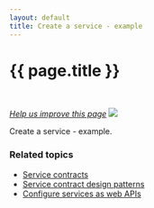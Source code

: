 ```yaml
---
layout: default
title: Create a service - example
---
```


<div class="container bs-docs-container">
   <div class="row">
      <div class="jumbotron">
         <h1 class="api1" id="create-service">{{ page.title }}</h1>
      </div>
      <div class="row">
         <div class="col-xs-3">
            <p>&nbsp;</p>
         </div>
         <div class="col-xs-9" role="main">
            <div class="bs-docs-section">
               <p><a href="https://github.com/magento/devdocs/tree/develop/guides/v2.0/extension-dev-guide/service-contracts/service-create-example.md" target="_blank"><em>Help us improve this page</em></a>&nbsp;<img src="{{ site.baseurl }}common/images/newWindow.gif"/></p>
               <p>Create a service - example.</p>
                             <h3 id="related-topics">Related topics</h3>
               <ul>
                    <li><a href="{{page.baseurl}}extension-dev-guide/service-contracts/service-contracts.html">Service contracts</a>
                  </li>
                  <li><a href="{{page.baseurl}}extension-dev-guide/service-contracts/design-patterns.html">Service contract design patterns</a></li>
                  <li><a href="{{page.baseurl}}extension-dev-guide/service-contracts/service-to-web-service.html">Configure services as web APIs</a>
                  </li>
               </ul>
            </div>
         </div>
      </div>
   </div>
</div>
